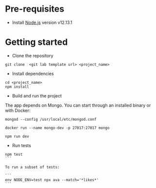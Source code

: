 # Pre-requisites
- Install [Node.js](https://nodejs.org/en/) version v12.13.1


# Getting started

- Clone the repository
```
git clone  <git lab template url> <project_name>
```

- Install dependencies
```
cd <project_name>
npm install
```

- Build and run the project

The app depends on Mongo. You can start through an installed binary or with Docker:

```
mongod --config /usr/local/etc/mongod.conf
```

```
docker run --name mongo-dev -p 27017:27017 mongo
```

```
npm run dev
```

- Run tests


````
npm test
```

To run a subset of tests:

```
env NODE_ENV=test npx ava --match='*likes*'
```